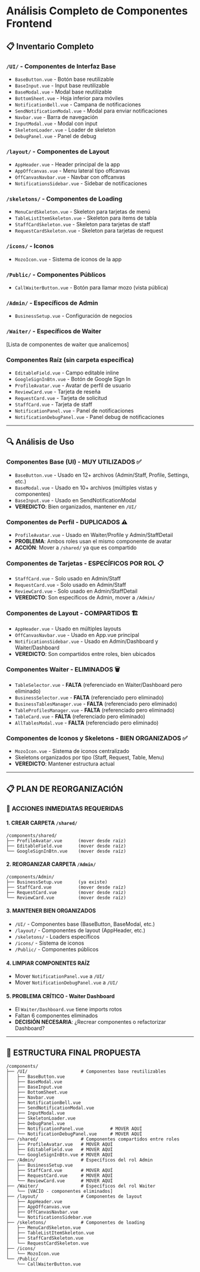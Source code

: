 # Análisis Completo de Componentes Frontend

## 📋 **Inventario Completo**

### `/UI/` - Componentes de Interfaz Base
- `BaseButton.vue` - Botón base reutilizable
- `BaseInput.vue` - Input base reutilizable  
- `BaseModal.vue` - Modal base reutilizable
- `BottomSheet.vue` - Hoja inferior para móviles
- `NotificationBell.vue` - Campana de notificaciones
- `SendNotificationModal.vue` - Modal para enviar notificaciones
- `Navbar.vue` - Barra de navegación
- `InputModal.vue` - Modal con input
- `SkeletonLoader.vue` - Loader de skeleton
- `DebugPanel.vue` - Panel de debug

### `/layout/` - Componentes de Layout
- `AppHeader.vue` - Header principal de la app
- `AppOffcanvas.vue` - Menu lateral tipo offcanvas
- `OffCanvasNavbar.vue` - Navbar con offcanvas
- `NotificationsSidebar.vue` - Sidebar de notificaciones

### `/skeletons/` - Componentes de Loading
- `MenuCardSkeleton.vue` - Skeleton para tarjetas de menú
- `TableListItemSkeleton.vue` - Skeleton para items de tabla
- `StaffCardSkeleton.vue` - Skeleton para tarjetas de staff
- `RequestCardSkeleton.vue` - Skeleton para tarjetas de request

### `/icons/` - Iconos
- `MozoIcon.vue` - Sistema de iconos de la app

### `/Public/` - Componentes Públicos
- `CallWaiterButton.vue` - Botón para llamar mozo (vista pública)

### `/Admin/` - Específicos de Admin
- `BusinessSetup.vue` - Configuración de negocios

### `/Waiter/` - Específicos de Waiter
[Lista de componentes de waiter que analicemos]

### Componentes Raíz (sin carpeta específica)
- `EditableField.vue` - Campo editable inline
- `GoogleSignInBtn.vue` - Botón de Google Sign In
- `ProfileAvatar.vue` - Avatar de perfil de usuario
- `ReviewCard.vue` - Tarjeta de reseña
- `RequestCard.vue` - Tarjeta de solicitud
- `StaffCard.vue` - Tarjeta de staff
- `NotificationPanel.vue` - Panel de notificaciones
- `NotificationDebugPanel.vue` - Panel debug de notificaciones

---

## 🔍 **Análisis de Uso**

### Componentes Base (UI) - **MUY UTILIZADOS** ✅
- `BaseButton.vue` - Usado en 12+ archivos (Admin/Staff, Profile, Settings, etc.)
- `BaseModal.vue` - Usado en 10+ archivos (múltiples vistas y componentes)  
- `BaseInput.vue` - Usado en SendNotificationModal
- **VEREDICTO**: Bien organizados, mantener en `/UI/`

### Componentes de Perfil - **DUPLICADOS** ⚠️
- `ProfileAvatar.vue` - Usado en Waiter/Profile y Admin/StaffDetail
- **PROBLEMA**: Ambos roles usan el mismo componente de avatar
- **ACCIÓN**: Mover a `/shared/` ya que es compartido

### Componentes de Tarjetas - **ESPECÍFICOS POR ROL** 📋
- `StaffCard.vue` - Solo usado en Admin/Staff
- `RequestCard.vue` - Solo usado en Admin/Staff  
- `ReviewCard.vue` - Solo usado en Admin/StaffDetail
- **VEREDICTO**: Son específicos de Admin, mover a `/Admin/`

### Componentes de Layout - **COMPARTIDOS** 🏗️
- `AppHeader.vue` - Usado en múltiples layouts
- `OffCanvasNavbar.vue` - Usado en App.vue principal
- `NotificationsSidebar.vue` - Usado en Admin/Dashboard y Waiter/Dashboard
- **VEREDICTO**: Son compartidos entre roles, bien ubicados

### Componentes Waiter - **ELIMINADOS** 🗑️
- `TableSelector.vue` - **FALTA** (referenciado en Waiter/Dashboard pero eliminado)
- `BusinessSelector.vue` - **FALTA** (referenciado pero eliminado)
- `BusinessTablesManager.vue` - **FALTA** (referenciado pero eliminado)
- `TableProfilesManager.vue` - **FALTA** (referenciado pero eliminado)
- `TableCard.vue` - **FALTA** (referenciado pero eliminado)  
- `AllTablesModal.vue` - **FALTA** (referenciado pero eliminado)

### Componentes de Iconos y Skeletons - **BIEN ORGANIZADOS** ✅
- `MozoIcon.vue` - Sistema de iconos centralizado
- Skeletons organizados por tipo (Staff, Request, Table, Menu)
- **VEREDICTO**: Mantener estructura actual

---

## 📋 **PLAN DE REORGANIZACIÓN**

### 🎯 **ACCIONES INMEDIATAS REQUERIDAS**

#### 1. **CREAR CARPETA `/shared/`** 
```
/components/shared/
├── ProfileAvatar.vue      (mover desde raíz)
├── EditableField.vue      (mover desde raíz) 
└── GoogleSignInBtn.vue    (mover desde raíz)
```

#### 2. **REORGANIZAR CARPETA `/Admin/`**
```
/components/Admin/
├── BusinessSetup.vue      (ya existe)
├── StaffCard.vue          (mover desde raíz)
├── RequestCard.vue        (mover desde raíz)
└── ReviewCard.vue         (mover desde raíz)
```

#### 3. **MANTENER BIEN ORGANIZADOS**
- `/UI/` - Componentes base (BaseButton, BaseModal, etc.)
- `/layout/` - Componentes de layout (AppHeader, etc.)
- `/skeletons/` - Loaders específicos
- `/icons/` - Sistema de iconos
- `/Public/` - Componentes públicos

#### 4. **LIMPIAR COMPONENTES RAÍZ**
- Mover `NotificationPanel.vue` a `/UI/`
- Mover `NotificationDebugPanel.vue` a `/UI/`

#### 5. **PROBLEMA CRÍTICO - Waiter Dashboard**
- El `Waiter/Dashboard.vue` tiene imports rotos
- Faltan 6 componentes eliminados
- **DECISIÓN NECESARIA**: ¿Recrear componentes o refactorizar Dashboard?

---

## 🚨 **ESTRUCTURA FINAL PROPUESTA**

```
/components/
├── /UI/                    # Componentes base reutilizables
│   ├── BaseButton.vue
│   ├── BaseModal.vue
│   ├── BaseInput.vue
│   ├── BottomSheet.vue
│   ├── Navbar.vue
│   ├── NotificationBell.vue
│   ├── SendNotificationModal.vue
│   ├── InputModal.vue
│   ├── SkeletonLoader.vue
│   ├── DebugPanel.vue
│   ├── NotificationPanel.vue          # MOVER AQUÍ
│   └── NotificationDebugPanel.vue     # MOVER AQUÍ
├── /shared/                # Componentes compartidos entre roles
│   ├── ProfileAvatar.vue   # MOVER AQUÍ
│   ├── EditableField.vue   # MOVER AQUÍ
│   └── GoogleSignInBtn.vue # MOVER AQUÍ
├── /Admin/                 # Específicos del rol Admin
│   ├── BusinessSetup.vue
│   ├── StaffCard.vue       # MOVER AQUÍ
│   ├── RequestCard.vue     # MOVER AQUÍ
│   └── ReviewCard.vue      # MOVER AQUÍ
├── /Waiter/                # Específicos del rol Waiter
│   └── [VACÍO - componentes eliminados]
├── /layout/                # Componentes de layout
│   ├── AppHeader.vue
│   ├── AppOffcanvas.vue
│   ├── OffCanvasNavbar.vue
│   └── NotificationsSidebar.vue
├── /skeletons/             # Componentes de loading
│   ├── MenuCardSkeleton.vue
│   ├── TableListItemSkeleton.vue
│   ├── StaffCardSkeleton.vue
│   └── RequestCardSkeleton.vue
├── /icons/
│   └── MozoIcon.vue
└── /Public/
    └── CallWaiterButton.vue
```
